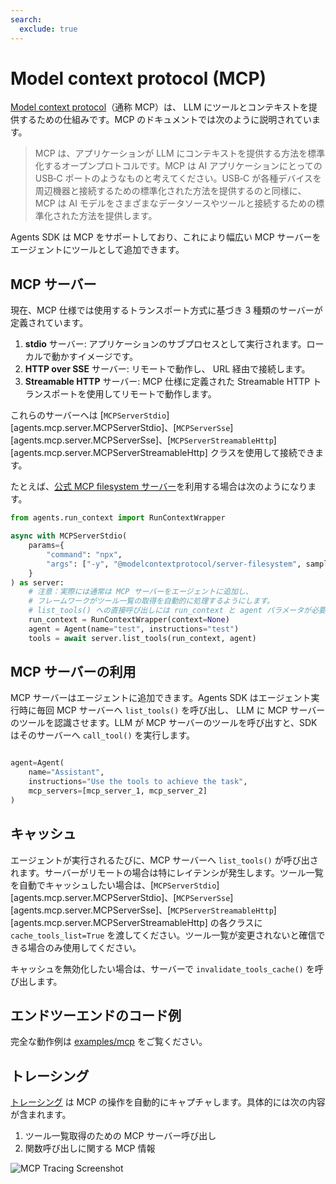 ```yaml
---
search:
  exclude: true
---
```

# Model context protocol (MCP)

[Model context protocol](https://modelcontextprotocol.io/introduction)（通称 MCP）は、 LLM にツールとコンテキストを提供するための仕組みです。MCP のドキュメントでは次のように説明されています。

> MCP は、アプリケーションが LLM にコンテキストを提供する方法を標準化するオープンプロトコルです。MCP は AI アプリケーションにとっての USB‑C ポートのようなものと考えてください。USB‑C が各種デバイスを周辺機器と接続するための標準化された方法を提供するのと同様に、MCP は AI モデルをさまざまなデータソースやツールと接続するための標準化された方法を提供します。

Agents SDK は MCP をサポートしており、これにより幅広い MCP サーバーをエージェントにツールとして追加できます。

## MCP サーバー

現在、MCP 仕様では使用するトランスポート方式に基づき 3 種類のサーバーが定義されています。

1. **stdio** サーバー: アプリケーションのサブプロセスとして実行されます。ローカルで動かすイメージです。
2. **HTTP over SSE** サーバー: リモートで動作し、 URL 経由で接続します。
3. **Streamable HTTP** サーバー: MCP 仕様に定義された Streamable HTTP トランスポートを使用してリモートで動作します。

これらのサーバーへは [`MCPServerStdio`][agents.mcp.server.MCPServerStdio]、[`MCPServerSse`][agents.mcp.server.MCPServerSse]、[`MCPServerStreamableHttp`][agents.mcp.server.MCPServerStreamableHttp] クラスを使用して接続できます。

たとえば、[公式 MCP filesystem サーバー](https://www.npmjs.com/package/@modelcontextprotocol/server-filesystem)を利用する場合は次のようになります。

```python
from agents.run_context import RunContextWrapper

async with MCPServerStdio(
    params={
        "command": "npx",
        "args": ["-y", "@modelcontextprotocol/server-filesystem", samples_dir],
    }
) as server:
    # 注意：実際には通常は MCP サーバーをエージェントに追加し、
    # フレームワークがツール一覧の取得を自動的に処理するようにします。
    # list_tools() への直接呼び出しには run_context と agent パラメータが必要です。
    run_context = RunContextWrapper(context=None)
    agent = Agent(name="test", instructions="test")
    tools = await server.list_tools(run_context, agent)
```

## MCP サーバーの利用

MCP サーバーはエージェントに追加できます。Agents SDK はエージェント実行時に毎回 MCP サーバーへ `list_tools()` を呼び出し、 LLM に MCP サーバーのツールを認識させます。LLM が MCP サーバーのツールを呼び出すと、SDK はそのサーバーへ `call_tool()` を実行します。

```python

agent=Agent(
    name="Assistant",
    instructions="Use the tools to achieve the task",
    mcp_servers=[mcp_server_1, mcp_server_2]
)
```

## キャッシュ

エージェントが実行されるたびに、MCP サーバーへ `list_tools()` が呼び出されます。サーバーがリモートの場合は特にレイテンシが発生します。ツール一覧を自動でキャッシュしたい場合は、[`MCPServerStdio`][agents.mcp.server.MCPServerStdio]、[`MCPServerSse`][agents.mcp.server.MCPServerSse]、[`MCPServerStreamableHttp`][agents.mcp.server.MCPServerStreamableHttp] の各クラスに `cache_tools_list=True` を渡してください。ツール一覧が変更されないと確信できる場合のみ使用してください。

キャッシュを無効化したい場合は、サーバーで `invalidate_tools_cache()` を呼び出します。

## エンドツーエンドのコード例

完全な動作例は [examples/mcp](https://github.com/openai/openai-agents-python/tree/main/examples/mcp) をご覧ください。

## トレーシング

[トレーシング](./tracing.md) は MCP の操作を自動的にキャプチャします。具体的には次の内容が含まれます。

1. ツール一覧取得のための MCP サーバー呼び出し  
2. 関数呼び出しに関する MCP 情報  

![MCP Tracing Screenshot](../assets/images/mcp-tracing.jpg)